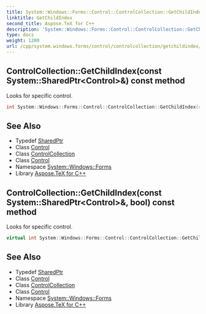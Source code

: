 ```yaml
---
title: System::Windows::Forms::Control::ControlCollection::GetChildIndex method
linktitle: GetChildIndex
second_title: Aspose.TeX for C++
description: 'System::Windows::Forms::Control::ControlCollection::GetChildIndex method. Looks for specific control in C++.'
type: docs
weight: 1200
url: /cpp/system.windows.forms/control/controlcollection/getchildindex/
---
```

## ControlCollection::GetChildIndex(const System::SharedPtr\<Control\>\&) const method


Looks for specific control.

```cpp
int System::Windows::Forms::Control::ControlCollection::GetChildIndex(const System::SharedPtr<Control> &child) const
```

## See Also

* Typedef [SharedPtr](../../../../system/sharedptr/)
* Class [Control](../../)
* Class [ControlCollection](../)
* Class [Control](../../)
* Namespace [System::Windows::Forms](../../../)
* Library [Aspose.TeX for C++](../../../../)
## ControlCollection::GetChildIndex(const System::SharedPtr\<Control\>\&, bool) const method


Looks for specific control.

```cpp
virtual int System::Windows::Forms::Control::ControlCollection::GetChildIndex(const System::SharedPtr<Control> &child, bool throwException) const
```

## See Also

* Typedef [SharedPtr](../../../../system/sharedptr/)
* Class [Control](../../)
* Class [ControlCollection](../)
* Class [Control](../../)
* Namespace [System::Windows::Forms](../../../)
* Library [Aspose.TeX for C++](../../../../)
